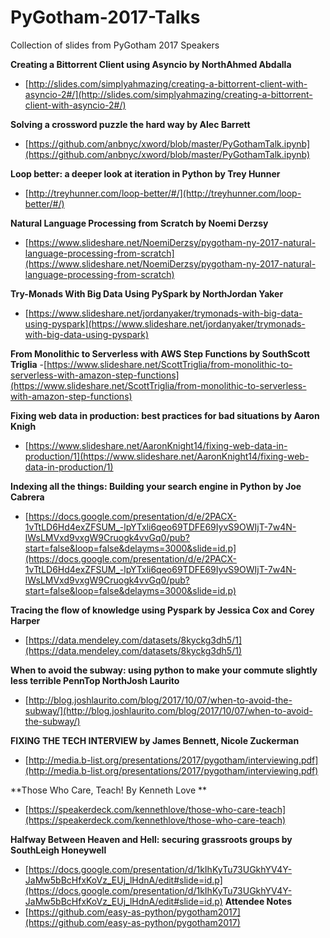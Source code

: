 # PyGotham-2017-Talks

Collection of slides from PyGotham 2017 Speakers

**Creating a Bittorrent Client using Asyncio by NorthAhmed Abdalla**
- [http://slides.com/simplyahmazing/creating-a-bittorrent-client-with-asyncio-2#/](http://slides.com/simplyahmazing/creating-a-bittorrent-client-with-asyncio-2#/)

**Solving a crossword puzzle the hard way by Alec Barrett**
- [https://github.com/anbnyc/xword/blob/master/PyGothamTalk.ipynb](https://github.com/anbnyc/xword/blob/master/PyGothamTalk.ipynb)

**Loop better: a deeper look at iteration in Python by Trey Hunner**
- [http://treyhunner.com/loop-better/#/](http://treyhunner.com/loop-better/#/)

**Natural Language Processing from Scratch by Noemi Derzsy**
- [https://www.slideshare.net/NoemiDerzsy/pygotham-ny-2017-natural-language-processing-from-scratch](https://www.slideshare.net/NoemiDerzsy/pygotham-ny-2017-natural-language-processing-from-scratch)

**Try-Monads With Big Data Using PySpark by NorthJordan Yaker**
- [https://www.slideshare.net/jordanyaker/trymonads-with-big-data-using-pyspark](https://www.slideshare.net/jordanyaker/trymonads-with-big-data-using-pyspark)

**From Monolithic to Serverless with AWS Step Functions by SouthScott Triglia**
-[https://www.slideshare.net/ScottTriglia/from-monolithic-to-serverless-with-amazon-step-functions](https://www.slideshare.net/ScottTriglia/from-monolithic-to-serverless-with-amazon-step-functions)

**Fixing web data in production: best practices for bad situations by Aaron Knigh**
- [https://www.slideshare.net/AaronKnight14/fixing-web-data-in-production/1](https://www.slideshare.net/AaronKnight14/fixing-web-data-in-production/1)

**Indexing all the things: Building your search engine in Python by Joe Cabrera**
- [https://docs.google.com/presentation/d/e/2PACX-1vTtLD6Hd4exZFSUM_-lpYTxli6qeo69TDFE69IyvS9OWIjT-7w4N-lWsLMVxd9vxgW9Cruogk4vvGq0/pub?start=false&loop=false&delayms=3000&slide=id.p](https://docs.google.com/presentation/d/e/2PACX-1vTtLD6Hd4exZFSUM_-lpYTxli6qeo69TDFE69IyvS9OWIjT-7w4N-lWsLMVxd9vxgW9Cruogk4vvGq0/pub?start=false&loop=false&delayms=3000&slide=id.p)

**Tracing the flow of knowledge using Pyspark by Jessica Cox and Corey Harper**
- [https://data.mendeley.com/datasets/8kyckg3dh5/1](https://data.mendeley.com/datasets/8kyckg3dh5/1)

**When to avoid the subway: using python to make your commute slightly less terrible
PennTop NorthJosh Laurito**
- [http://blog.joshlaurito.com/blog/2017/10/07/when-to-avoid-the-subway/](http://blog.joshlaurito.com/blog/2017/10/07/when-to-avoid-the-subway/)

**FIXING THE TECH INTERVIEW by James Bennett, Nicole Zuckerman**

- [http://media.b-list.org/presentations/2017/pygotham/interviewing.pdf](http://media.b-list.org/presentations/2017/pygotham/interviewing.pdf)

**Those Who Care, Teach! By Kenneth Love **
- [https://speakerdeck.com/kennethlove/those-who-care-teach](https://speakerdeck.com/kennethlove/those-who-care-teach)

**Halfway Between Heaven and Hell: securing grassroots groups by SouthLeigh Honeywell**
- [https://docs.google.com/presentation/d/1kIhKyTu73UGkhYV4Y-JaMw5bBcHfxKoVz_EUj_lHdnA/edit#slide=id.p](https://docs.google.com/presentation/d/1kIhKyTu73UGkhYV4Y-JaMw5bBcHfxKoVz_EUj_lHdnA/edit#slide=id.p)
**Attendee Notes**
- [https://github.com/easy-as-python/pygotham2017](https://github.com/easy-as-python/pygotham2017)
